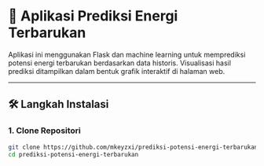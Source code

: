 # 🔋 Aplikasi Prediksi Energi Terbarukan

Aplikasi ini menggunakan Flask dan machine learning untuk memprediksi potensi energi terbarukan berdasarkan data historis. Visualisasi hasil prediksi ditampilkan dalam bentuk grafik interaktif di halaman web.

---

## 🛠️ Langkah Instalasi

### 1. Clone Repositori

```bash
git clone https://github.com/mkeyzxi/prediksi-potensi-energi-terbarukan.git
cd prediksi-potensi-energi-terbarukan
```
